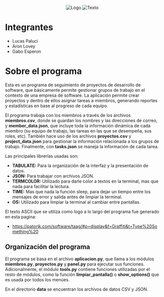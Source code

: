 <p align="center">
    <img src="https://i.imgur.com/5gBk8EU.gif" alt="Logo">
    <img src="https://i.imgur.com/B2YVNwO.gif" alt="Texto">
</p>

# Integrantes

- Lucas Paluci
- Aron Lovey
- Gabo Esperon

# Sobre el programa
Esta es un programa de seguimiento de proyectos de desarrollo de software, que básicamente permite gestionar grupos de trabajo en el contexto de una empresa de software. La aplicación permite crear proyectos y dentro de ellos asignar tareas a miembros, generando reportes y estadísticas en base al progreso de cada equipo. 

El programa trabaja con los miembros a través de los archivos **miembros.csv**, donde se guardan los nombres y las direcciones de correo, y **member_data.json**, que incluye toda la información dinámica de cada miembro (su equipo de trabajo, las tareas en las que se desempeña, sus roles, etc). También hace uso de los archivos **proyectos.csv** y **project_data.json** para gestionar la información relacionada a los grupos de trabajo. Finalmente, con **tasks.json** se maneja la información de cada tarea.

Las principales librerías usadas son:
- **TABULATE:** Para la organización de la interfaz y la presentación de datos.
- **JSON:** Para trabajar con archivos JSON.
- **TERMCOLOR:** Utilizado para darle color a textos en la terminal, mas que nada para facilitar la lectura.
- **TIME:** Mas que nada la función sleep, para dejar un tiempo entre los mensajes de error y salida antes de limpiar la terminal.
- **OS:** Utilizado para limpiar la terminal al cambiar entre pantallas.

El texto ASCII que se utiliza como logo a lo largo del programa fue generado en esta pagina:
- https://patorjk.com/software/taag/#p=display&f=Graffiti&t=Type%20Something%20

## Organización del programa
El programa se basa en el archivo **aplicacion.py**, que llama a los módulos **miembros.py**, **proyectos.py** y **panel.py** para ejecutar sus funciones. Adicionalmente, el módulo **tools.py** contiene funciones utilizadas por el resto de módulos, como la función **limpiar_pantalla()** o **show_options()** que es usada por todos los menúes. 

En el directorio **data** se encuentran los archivos de datos CSV y JSON.
